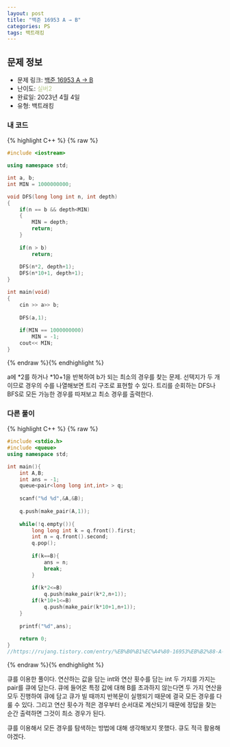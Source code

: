 ```yaml
---
layout: post
title: "백준 16953 A → B"
categories: PS
tags: 백트래킹
---
```


## 문제 정보
- 문제 링크: [백준 16953 A → B](https://www.acmicpc.net/problem/16953)
- 난이도: <span style="color:#B5C78A">실버2</span>
- 완료일: 2023년 4월 4일
- 유형: 백트래킹

### 내 코드

{% highlight C++ %} {% raw %}
```C++
#include <iostream>

using namespace std;

int a, b;
int MIN = 1000000000;

void DFS(long long int n, int depth)
{
	if(n == b && depth<MIN)
	{
		MIN = depth;
		return;
	}
	
	if(n > b)
		return;
	
	DFS(n*2, depth+1);
	DFS(n*10+1, depth+1);
}

int main(void)
{
	cin >> a>> b;
	
	DFS(a,1);
	
	if(MIN == 1000000000)
		MIN = -1;
	cout<< MIN;
}
```
{% endraw %}{% endhighlight %}

a에 *2를 하거나 *10+1을 반복하여 b가 되는 최소의 경우를 찾는 문제. 선택지가 두 개 이므로 경우의 수를 나열해보면 트리 구조로 표현할 수 있다. 트리를 순회하는 DFS나 BFS로 모든 가능한 경우를 따져보고 최소 경우를 출력한다.

### 다른 풀이

{% highlight C++ %} {% raw %}
```C++
#include <stdio.h>
#include <queue>
using namespace std;

int main(){
	int A,B;
	int ans = -1;
	queue<pair<long long int,int> > q;
	
	scanf("%d %d",&A,&B);
	
	q.push(make_pair(A,1));
	
	while(!q.empty()){
		long long int k = q.front().first;
		int n = q.front().second;
		q.pop();
		
		if(k==B){
			ans = n;
			break;
		}
		
		if(k*2<=B)
			q.push(make_pair(k*2,n+1));
		if(k*10+1<=B)
			q.push(make_pair(k*10+1,n+1));
	}
	
	printf("%d",ans);
	
	return 0;
}
//https://rujang.tistory.com/entry/%EB%B0%B1%EC%A4%80-16953%EB%B2%88-A-%E2%86%92-B-CC
```
{% endraw %}{% endhighlight %}

큐를 이용한 풀이다. 연산하는 값을 담는 int와 연산 횟수를 담는 int 두 가지를 가지는 pair를 큐에 담는다. 큐에 들어온 특정 값에 대해 B를 초과하지 않는다면 두 가지 연산을 모두 진행하여 큐에 담고 큐가 빌 때까지 반복문이 실행되기 때문에 결국 모든 경우를 다룰 수 있다. 그리고 연산 횟수가 적은 경우부터 순서대로 계산되기 때문에 정답을 찾는 순간 출력하면 그것이 최소 경우가 된다. 

큐를 이용해서 모든 경우를 탐색하는 방법에 대해 생각해보지 못했다. 큐도 적극 활용해야겠다.
